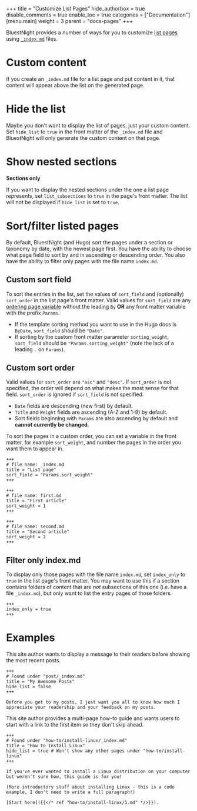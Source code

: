 +++
title = "Customize List Pages"
hide_authorbox = true
disable_comments = true
enable_toc = true
categories = ["Documentation"]
[menu.main]
  weight = 3
  parent = "docs-pages"
+++

BluestNight provides a number of ways for you to customize [list pages](https://gohugo.io/templates/list/) using [`_index.md`](https://gohugo.io/content/using-index-md/) files.

<!--more-->

# Custom content

If you create an `_index.md` file for a list page and put content in it, that content will appear above the list on the generated page.

# Hide the list

Maybe you don't want to display the list of pages, just your custom content. Set `hide_list` to `true` in the front matter of the `_index.md` file and BluestNight will only generate the custom content on that page.

# Show nested sections

**Sections only**

If you want to display the nested sections under the one a list page represents, set `list_subsections` to `true` in the page's front matter. The list will not be displayed if `hide_list` is set to `true`.

# Sort/filter listed pages

By default, BluestNight (and Hugo) sort the pages under a section or taxonomy by date, with the newest page first. You have the ability to choose what page field to sort by and in ascending or descending order. You also have the ability to filter only pages with the file name `index.md`.

## Custom sort field

To sort the entries in the list, set the values of `sort_field` and (optionally) `sort_order` in the list page's front matter. Valid values for `sort_field` are any [ordering page variable](https://gohugo.io/templates/lists/#order-content) without the leading `By` **OR** any front matter variable with the prefix `Params`.

- If the template sorting method you want to use in the Hugo docs is `ByDate`, `sort_field` should be `"Date"`.
- If sorting by the custom front matter parameter `sorting_weight`, `sort_field` should be `"Params.sorting_weight"` (note the lack of a leading `.` on `Params`).

## Custom sort order

Valid values for `sort_order` are `"asc"` and `"desc"`. If `sort_order` is not specified, the order will depend on what makes the most sense for that field. `sort_order` is ignored if `sort_field` is not specified.

- `Date` fields are descending (new first) by default.
- `Title` and `Weight` fields are ascending (A-Z and 1-9) by default.
- Sort fields beginning with `Params` are also ascending by default and **cannot currently be changed**.

To sort the pages in a custom order, you can set a variable in the front matter, for example `sort_weight`, and number the pages in the order you want them to appear in.

```
+++
# file name: _index.md
title = "List page"
sort_field = "Params.sort_weight"
+++

+++
# file name: first.md
title = "First article"
sort_weight = 1
+++

+++
# file name: second.md
title = "Second article"
sort_weight = 2
+++
```

## Filter only index.md

To display only those pages with the file name `index.md`, set `index_only` to `true` in the list page's front matter. You may want to use this if a section contains folders of content that are *not* subsections of this one (i.e. have a file `_index.md`), but only want to list the entry pages of those folders.

```
+++
index_only = true
+++
```

# Examples

This site author wants to display a message to their readers before showing the most recent posts.

```
+++
# Found under "post/_index.md"
title = "My Awesome Posts"
hide_list = false
+++

Before you get to my posts, I just want you all to know how much I appreciate your readership and your feedback on my posts.
```

This site author provides a multi-page how-to guide and wants users to start with a link to the first item so they don't skip ahead.

```
+++
# Found under "how-to/install-linux/_index.md"
title = "How to Install Linux"
hide_list = true # Won't show any other pages under "how-to/install-linux"
+++

If you've ever wanted to install a Linux distribution on your computer but weren't sure how, this guide is for you!

(More introductory stuff about installing Linux - this is a code example, I don't need to write a full paragraph!)

[Start here]({{</* ref "how-to/install-linux/1.md" */>}}).
```
